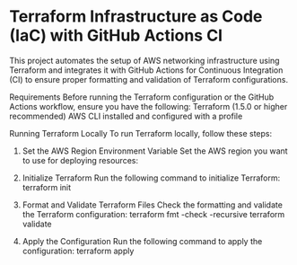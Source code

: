 # Terraform Infrastructure as Code (IaC) with GitHub Actions CI

This project automates the setup of AWS networking infrastructure using Terraform and integrates it with GitHub Actions for Continuous Integration (CI) to ensure proper formatting and validation of Terraform configurations.

Requirements
Before running the Terraform configuration or the GitHub Actions workflow, ensure you have the following:
Terraform (1.5.0 or higher recommended)
AWS CLI installed and configured with a profile

Running Terraform Locally
To run Terraform locally, follow these steps:

1. Set the AWS Region Environment Variable
Set the AWS region you want to use for deploying resources:

2. Initialize Terraform
Run the following command to initialize Terraform:
terraform init

3. Format and Validate Terraform Files
Check the formatting and validate the Terraform configuration:
terraform fmt -check -recursive
terraform validate

4. Apply the Configuration
Run the following command to apply the configuration:
terraform apply